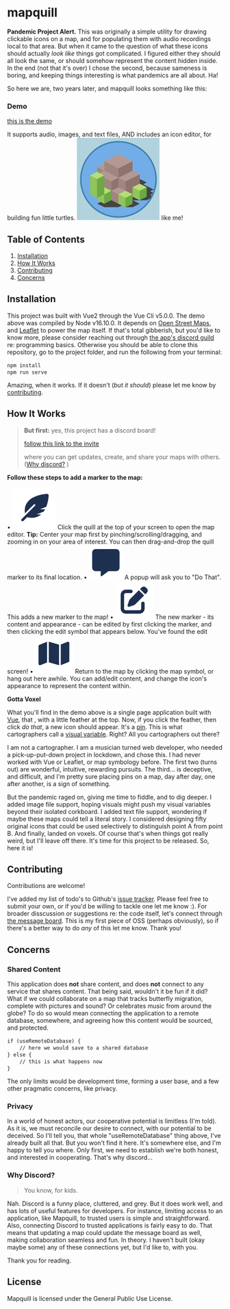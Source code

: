 # mapquill

**Pandemic Project Alert.** This was originally a simple utility for drawing clickable icons on a map, and for populating them with audio recordings local to that area. But when it came to the question of what these icons should actually *look like* things got complicated. I figured either they should all look the same, or should somehow represent the content hidden inside. In the end (not that it's over) I chose the second, because sameness is boring, and keeping things interesting is what pandemics are all about. Ha!

So here we are, two years later, and mapquill looks something like this:

### Demo

[this is the demo][demo]

It supports audio, images, and text files, AND includes an icon editor, for building fun little turtles. ![turtle image](/public/image-turtle.png) like me!

## Table of Contents

1. [Installation](#installation)
2. [How It Works](#how-it-works)
3. [Contributing](#contributing)
4. [Concerns](#concerns)

## Installation

This project was built with Vue2 through the Vue Cli v5.0.0. The demo above was compiled by Node v16.10.0. It depends on [Open Street Maps][osm], and [Leaflet][leaflet] to power the map itself. If that's total gibberish, but you'd like to know more, please consider reaching out through [the app's discord guild][invite] re: programming basics. Otherwise you should be able to clone this repository, go to the project folder, and run the following from your terminal:

```
npm install
npm run serve
```

Amazing, when it works. If it doesn't (*but it should*) please let me know by [contributing](#contributing).

## How It Works

> **But first:** 
> yes, this project has a discord board!
>
> [follow this link to the invite][invite] 
>
> where you can get updates, create, and share your maps with others. \([Why discord?](#why-discord) \)

**Follow these steps to add a marker to the map:**

• ![quill icon](/public/icon-feather.png) Click the quill at the top of your screen to open the map editor. **Tip:** Center your map first by pinching/scrolling/dragging, and zooming in on your area of interest. You can then drag-and-drop the quill marker to its final location.
• ![popup icon](/public/icon-popup.png) A popup will ask you to "Do That". This adds a new marker to the map!
• ![edit icon](/public/icon-edit.png) The new marker - its content and appearance - can be edited by first clicking the marker, and then clicking the edit symbol that appears below. You've found the edit screen!
• ![map icon](/public/icon-map.png) Return to the map by clicking the map symbol, or hang out here awhile. You can add/edit content, and change the icon's appearance to represent the content within.

**Gotta Voxel**

What you'll find in the demo above is a single page application built with [Vue][vue], that , with a little feather at the top. Now, if you click the feather, then click *do that*, a new icon should appear. It's a [pin][fontawesome]. This is what cartographers call a [visual variable][axis map tutorial]. Right? All you cartographers out there?

I am not a cartographer. I am a musician turned web developer, who needed a pick-up-put-down project in lockdown, and chose this. I had never worked with Vue or Leaflet, or map symbology before. The first two (turns out) are wonderful, intuitive, rewarding pursuits. The third... is deceptive, and difficult, and I'm pretty sure placing pins on a map, day after day, one after another, is a sign of something.

But the pandemic raged on, giving me time to fiddle, and to dig deeper. I added image file support, hoping visuals might push my visual variables beyond their isolated corkboard. I added text file support, wondering if maybe these maps could tell a literal story. I considered designing fifty original icons that could be used selectively to distinguish point A from point B. And finally, landed on voxels. Of course that's when things got really weird, but I'll leave off there. It's time for this project to be released. So, here it is!

## Contributing

Contributions are welcome!

I've added my list of todo's to Github's [issue tracker][issues]. Please feel free to submit your own, or if you'd be willing to tackle one let me know :). For broader disscussion or suggestions re: the code itself, let's connect through [the message board][invite]. This is my first piece of OSS (perhaps obviously), so if there's a better way to do *any* of this let me know. Thank you!

## Concerns

### Shared Content

This application does **not** share content, and does **not** connect to any service that shares content. That being said, wouldn't it be fun if it did? What if we could collaborate on a map that tracks butterfly migration, complete with pictures and sound? Or celebrates music from around the globe? To do so would mean connecting the application to a remote database, somewhere, and agreeing how this content would be sourced, and protected. 

```
if (useRemoteDatabase) {
    // here we would save to a shared database
} else {
    // this is what happens now
}
```

The only limits would be development time, forming a user base, and a few other pragmatic concerns, like privacy. 

### Privacy

In a world of honest actors, our cooperative potential is limitless (I'm told). As it is, we must reconcile our desire to connect, with our potential to be deceived. So I'll tell you, that whole "useRemoteDatabase" thing above, I've already built all that. But you won't find it here. It's somewhere else, and I'm happy to tell you where. Only first, we need to establish we're both honest, and interested in cooperating. That's why discord...

### Why Discord?

> You know, for kids.

Nah. Discord is a funny place, cluttered, and grey. But it does work well, and has lots of useful features for developers. For instance, limiting access to an application, like Mapquill, to trusted users is simple and straightforward. Also, connecting Discord to trusted applications is fairly easy to do. That means that updating a map could update the message board as well, making collaboration seamless and fun. In theory. I haven't built (okay maybe some) any of these connections yet, but I'd like to, with you.

Thank you for reading.

## License

Mapquill is licensed under the General Public Use License.

[demo]: https://tradbot.com/demo/dist/#/demo
[invite]: https://discord.gg/Nu5YuwTd9K
[issues]: https://github.com/idsquid/mapquill/issues
[vue]: https://vuejs.org/
[osm]: https://www.openstreetmap.org/about
[leaflet]: https://leafletjs.com/
[fontawesome]: https://fontawesome.com/v5/icons/map-pin?s=solid
[axis map tutorial]: https://www.axismaps.com/guide/visual-variables#:~:text=Visual%20variables%20are%20%E2%80%9Cthe%20differences,graphic%20symbols%20can%20be%20distinguished.